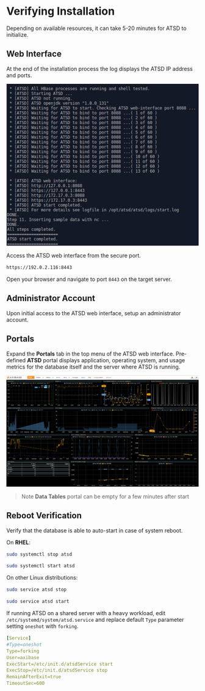 # Verifying Installation

Depending on available resources, it can take 5-20 minutes for ATSD to initialize.

## Web Interface

At the end of the installation process the log displays the ATSD IP address and ports.

![](./images/atsd_install_shell.png )

Access the ATSD web interface from the secure port.

```txt
https://192.0.2.116:8443
```

Open your browser and navigate to port `8443` on the target server.

## Administrator Account

Upon initial access to the ATSD web interface, setup an administrator account.

## Portals

Expand the **Portals** tab in the top menu of the ATSD web interface. Pre-defined **ATSD** portal displays application, operating system, and usage metrics for the database itself and the server where ATSD is running.

![](./images/atsd_portal.png "ATSD Host")

> Note **Data Tables** portal can be empty for a few minutes after start

## Reboot Verification

Verify that the database is able to auto-start in case of system reboot.

On **RHEL**:

```sh
sudo systemctl stop atsd
```

```sh
sudo systemctl start atsd
```

On other Linux distributions:

```sh
sudo service atsd stop
```

```sh
sudo service atsd start
```

If running ATSD on a shared server with a heavy workload, edit `/etc/systemd/system/atsd.service` and replace default `Type` parameter setting `oneshot` with `forking`.

```yaml
[Service]
#Type=oneshot
Type=forking
User=axibase
ExecStart=/etc/init.d/atsdService start
ExecStop=/etc/init.d/atsdService stop
RemainAfterExit=true
TimeoutSec=600
```
